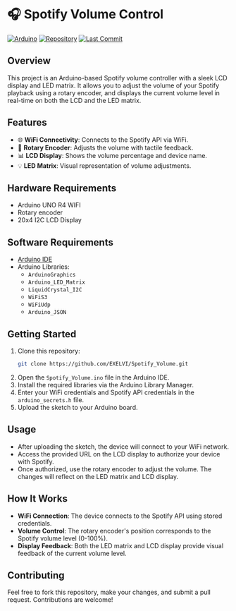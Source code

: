 # 🎧 Spotify Volume Control

[![Arduino](https://img.shields.io/badge/Arduino-IDE-00979D?style=for-the-badge&logo=arduino&logoColor=white)](https://www.arduino.cc/)
[![Repository](https://img.shields.io/github/languages/code-size/EXELVI/Spotify_Volume?style=for-the-badge)](https://github.com/EXELVI/Spotify_Volume)
[![Last Commit](https://img.shields.io/github/last-commit/EXELVI/Spotify_Volume?style=for-the-badge)](https://github.com/EXELVI/Spotify_Volume)

## Overview

This project is an Arduino-based Spotify volume controller with a sleek LCD display and LED matrix. It allows you to adjust the volume of your Spotify playback using a rotary encoder, and displays the current volume level in real-time on both the LCD and the LED matrix. 

## Features

- 🌐 **WiFi Connectivity**: Connects to the Spotify API via WiFi.
- 🔄 **Rotary Encoder**: Adjusts the volume with tactile feedback.
- 📊 **LCD Display**: Shows the volume percentage and device name.
- 💡 **LED Matrix**: Visual representation of volume adjustments.

## Hardware Requirements

- Arduino UNO R4 WIFI
- Rotary encoder
- 20x4 I2C LCD Display

## Software Requirements

- [Arduino IDE](https://www.arduino.cc/en/software)
- Arduino Libraries:
  - `ArduinoGraphics`
  - `Arduino_LED_Matrix`
  - `LiquidCrystal_I2C`
  - `WiFiS3`
  - `WiFiUdp`
  - `Arduino_JSON`

## Getting Started

1. Clone this repository:
    ```bash
    git clone https://github.com/EXELVI/Spotify_Volume.git
    ```
2. Open the `Spotify_Volume.ino` file in the Arduino IDE.
3. Install the required libraries via the Arduino Library Manager.
4. Enter your WiFi credentials and Spotify API credentials in the `arduino_secrets.h` file.
5. Upload the sketch to your Arduino board.

## Usage

- After uploading the sketch, the device will connect to your WiFi network.
- Access the provided URL on the LCD display to authorize your device with Spotify.
- Once authorized, use the rotary encoder to adjust the volume. The changes will reflect on the LED matrix and LCD display.

## How It Works

- **WiFi Connection**: The device connects to the Spotify API using stored credentials.
- **Volume Control**: The rotary encoder's position corresponds to the Spotify volume level (0-100%).
- **Display Feedback**: Both the LED matrix and LCD display provide visual feedback of the current volume level.

## Contributing

Feel free to fork this repository, make your changes, and submit a pull request. Contributions are welcome! 
